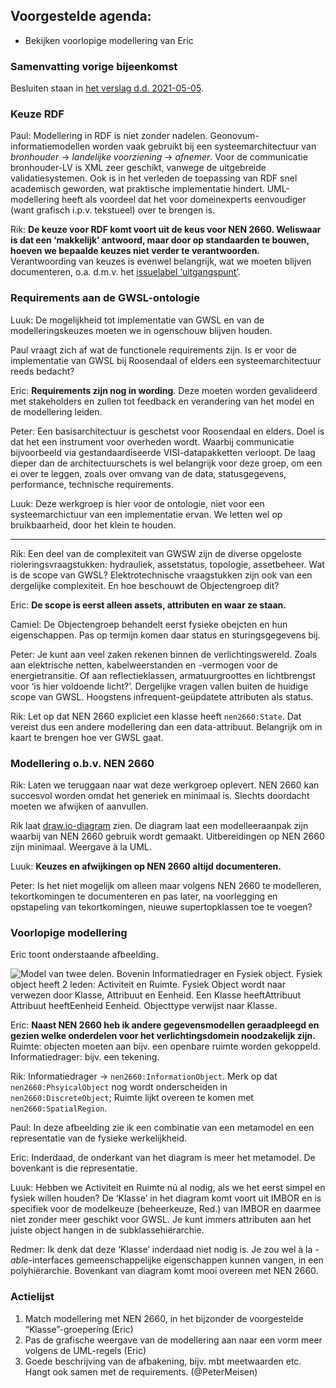 ## Voorgestelde agenda:

* Bekijken voorlopige modellering van Eric

### Samenvatting vorige bijeenkomst
Besluiten staan in [het verslag d.d. 2021-05-05](20210505.md).

### Keuze RDF

Paul:
Modellering in RDF is niet zonder nadelen.
Geonovum-informatiemodellen worden vaak gebruikt bij een systeemarchitectuur van *bronhouder* → *landelijke voorziening* → *afnemer*. 
Voor de communicatie bronhouder-LV is XML zeer geschikt, vanwege de uitgebreide validatiesystemen. 
Ook is in het verleden de toepassing van RDF snel academisch geworden, wat praktische implementatie hindert.
UML-modellering heeft als voordeel dat het voor domeinexperts eenvoudiger (want grafisch i.p.v. tekstueel) over te brengen is.

Rik:
**De keuze voor RDF komt voort uit de keus voor NEN 2660.
Weliswaar is dat een ‘makkelijk’ antwoord, maar door op standaarden te bouwen, hoeven we bepaalde keuzes niet verder te verantwoorden.**
Verantwoording van keuzes is evenwel belangrijk, wat we moeten blijven documenteren, o.a. d.m.v. het [issuelabel ‘uitgangspunt’](https://github.com/Stichting-CROW/gwsl/issues?q=is%3Aissue+label%3Auitgangspunt+).

### Requirements aan de GWSL-ontologie

Luuk:
De mogelijkheid tot implementatie van GWSL en van de modelleringskeuzes moeten we in ogenschouw blijven houden. 

Paul vraagt zich af wat de functionele requirements zijn. Is er voor de implementatie van GWSL bij Roosendaal of elders een systeemarchitectuur reeds bedacht?

Eric:
**Requirements zijn nog in wording**.
Deze moeten worden gevalideerd met stakeholders en zullen tot feedback en verandering van het model en de modellering leiden.

Peter:
Een basisarchitectuur is geschetst voor Roosendaal en elders.
Doel is dat het een instrument voor overheden wordt.
Waarbij communicatie bijvoorbeeld via gestandaardiseerde VISI-datapakketten verloopt. 
De laag dieper dan de architectuurschets is wel belangrijk voor deze groep, om een ei over te leggen, zoals over omvang van de data, statusgegevens, performance, technische requirements.

Luuk:
Deze werkgroep is hier voor de ontologie, niet voor een systeemarchictuur van een implementatie ervan.
We letten wel op bruikbaarheid, door het klein te houden.

---

Rik:
Een deel van de complexiteit van GWSW zijn de diverse opgeloste rioleringsvraagstukken: hydrauliek, assetstatus, topologie, assetbeheer. 
Wat is de scope van GWSL? Elektrotechnische vraagstukken zijn ook van een dergelijke complexiteit. En hoe beschouwt de Objectengroep dit?

Eric:
**De scope is eerst alleen assets, attributen en waar ze staan.**

Camiel:
De Objectengroep behandelt eerst fysieke obejcten en hun eigenschappen.
Pas op termijn komen daar status en sturingsgegevens bij.

Peter:
Je kunt aan veel zaken rekenen binnen de verlichtingswereld. 
Zoals aan elektrische netten, kabelweerstanden en -vermogen voor de energietransitie.
Of aan reflectieklassen, armatuurgroottes en lichtbrengst voor ‘is hier voldoende licht?’. 
Dergelijke vragen vallen buiten de huidige scope van GWSL.
Hoogstens infrequent-geüpdatete attributen als status.

Rik:
Let op dat NEN 2660 expliciet een klasse heeft `nen2660:State`. 
Dat vereist dus een andere modellering dan een data-attribuut.
Belangrijk om in kaart te brengen hoe ver GWSL gaat.

### Modellering o.b.v. NEN 2660

Rik: 
Laten we teruggaan naar wat deze werkgroep oplevert.
NEN 2660 kan succesvol worden omdat het generiek en minimaal is. 
Slechts doordacht moeten we afwijken of aanvullen.

Rik laat [draw.io-diagram](https://github.com/Stichting-CROW/Contracteisen/blob/master/PCB/concept/Minimalistisch%20eis%20diagram.drawio) zien.
De diagram laat een modelleeraanpak zijn waarbij van NEN 2660 gebruik wordt gemaakt.
Uitbereidingen op NEN 2660 zijn minimaal.
Weergave à la UML.

Luuk: 
**Keuzes en afwijkingen op NEN 2660 altijd documenteren.**

Peter: 
Is het niet mogelijk om alleen maar volgens NEN 2660 te modelleren, tekortkomingen te documenteren en pas later, na voorlegging en opstapeling van tekortkomingen, nieuwe supertopklassen toe te voegen?

### Voorlopige modellering

Eric toont onderstaande afbeelding.

![Model van twee delen.
Bovenin Informatiedrager en Fysiek object. 
Fysiek object heeft 2 leden: Activiteit en Ruimte.
Fysiek Object wordt naar verwezen door Klasse, Attribuut en Eenheid.
Een Klasse heeftAttribuut Attribuut heeftEenheid Eenheid.
Objecttype verwijst naar Klasse.
](./20210518-model.png)

Eric:
**Naast NEN 2660 heb ik andere gegevensmodellen geraadpleegd en gezien welke onderdelen voor het verlichtingsdomein noodzakelijk zijn.**
Ruimte: objecten moeten aan bijv. een openbare ruimte worden gekoppeld.
Informatiedrager: bijv. een tekening.

Rik:
Informatiedrager → `nen2660:InformationObject`.
Merk op dat `nen2660:PhsyicalObject` nog wordt onderscheiden in `nen2660:DiscreteObject`;
Ruimte lijkt overeen te komen met `nen2660:SpatialRegion`.

Paul:
In deze afbeelding zie ik een combinatie van een metamodel en een representatie van de fysieke werkelijkheid.

Eric:
Inderdaad, de onderkant van het diagram is meer het metamodel. 
De bovenkant is die representatie.

Luuk:
Hebben we Activiteit en Ruimte nú al nodig, als we het eerst simpel en fysiek willen houden?
De ‘Klasse’ in het diagram komt voort uit IMBOR en is specifiek voor de modelkeuze (beheerkeuze, Red.) van IMBOR en daarmee niet zonder meer geschikt voor GWSL.
Je kunt immers attributen aan het juiste object hangen in de subklassehiërarchie.

Redmer:
Ik denk dat deze ‘Klasse’ inderdaad niet nodig is.
Je zou wel à la *-able*-interfaces gemeenschappelijke eigenschappen kunnen vangen, in een polyhiërarchie.
Bovenkant van diagram komt mooi overeen met NEN 2660.

### Actielijst
1. Match modellering met NEN 2660, in het bijzonder de voorgestelde “Klasse”-groepering (Eric)
2. Pas de grafische weergave van de modellering aan naar een vorm meer volgens de UML-regels (Eric)
3. Goede beschrijving van de afbakening, bijv. mbt meetwaarden etc. Hangt ook samen met de requirements. (@PeterMeisen)
